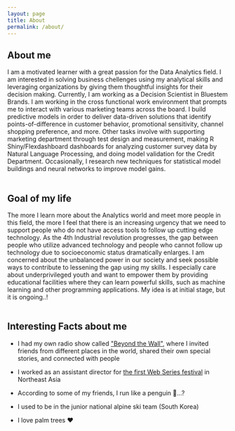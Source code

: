 ```yaml
---
layout: page
title: About
permalink: /about/
---
```


## About me 

I am a motivated learner with a great passion for the Data Analytics field. I am interested in solving business chellenges using my analytical skills and leveraging organizations by giving them thoughtful insights for their decision making. Currently, I am working as a Decision Scientist in Bluestem Brands. I am working in the cross functional work environment that prompts me to interact with various marketing teams across the board. I build predictive models in order to deliver data-driven solutions that identify points-of-difference in customer behavior, promotional sensitivity, channel shopping preference, and more. Other tasks involve with supporting marketing department through test design and measurement, making R Shiny/Flexdashboard dashboards for analyzing customer survey data by Natural Language Processing, and doing model validation for the Credit Department. 
Occasionally, I research new techniques for statistical model buildings and neural networks to improve model gains. <br><br>

## Goal of my life 

The more I learn more about the Analytics world and meet more people in this field, the more I feel that there is an increasing urgency that we need to support people who do not have access tools to follow up cutting edge technology. As the 4th Industrial revolution progresses, the gap between people who utilize advanced technology and people who cannot follow up technology due to socioeconomic status dramatically enlarges. I am concerned about the unbalanced power in our society and seek possible ways to contribute to lessening the gap using my skills. I especially care about underprivileged youth and want to empower them by providing educational facilities where they can learn powerful skills, such as machine learning and other programming applications. My idea is at initial stage, but it is ongoing..! <br><br>


## Interesting Facts about me

* I had my own radio show called  <a href="https://www.facebook.com/BTWSOSO">"Beyond the Wall"</a>, where I invited friends from different places in the world, shared their own special stories, and connected with people<br>

* I worked as an assistant director for <a href="https://www.imdb.com/name/nm8408208/?ref_=fn_al_nm_1">the first Web Series festival</a> in Northeast Asia<br>

* According to some of my friends, I run like a penguin 🐧...?<br>

* I used to be in the junior national alpine ski team (South Korea)<br>

* I love palm trees ❤️
